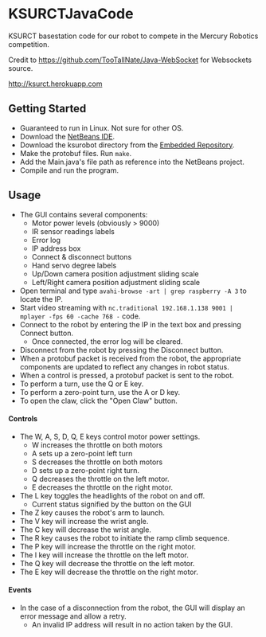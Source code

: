 # KSURCTJavaCode

KSURCT basestation code for our robot to compete in the Mercury Robotics competition.

Credit to https://github.com/TooTallNate/Java-WebSocket for Websockets source.

http://ksurct.herokuapp.com

## Getting Started

* Guaranteed to run in Linux.  Not sure for other OS.
* Download the [NetBeans IDE](https://netbeans.org/downloads/index.html).
* Download the ksurobot directory from the [Embedded Repository](https://github.com/ksurct/MercuryRoboticsEmbedded2016/tree/master/ksurobot).
* Make the protobuf files. Run `make`.
* Add the Main.java's file path as reference into the NetBeans project.
* Compile and run the program.

## Usage

* The GUI contains several components:
  * Motor power levels (obviously > 9000)
  * IR sensor readings labels
  * Error log
  * IP address box
  * Connect & disconnect buttons
  * Hand servo degree labels
  * Up/Down camera position adjustment sliding scale
  * Left/Right camera position adjustment sliding scale
* Open terminal and type `avahi-browse -art | grep raspberry -A 3` to locate the IP.
* Start video streaming with `nc.traditional 192.168.1.138 9001 | mplayer -fps 60 -cache 768 -` code.
* Connect to the robot by entering the IP in the text box and pressing Connect button.
  * Once connected, the error log will be cleared.
* Disconnect from the robot by pressing the Disconnect button.
* When a protobuf packet is received from the robot, the appropriate components are updated to reflect any changes in robot status.
* When a control is pressed, a protobuf packet is sent to the robot.
* To perform a turn, use the Q or E key.
* To perform a zero-point turn, use the A or D key.
* To open the claw, click the "Open Claw" button.

#### Controls

* The W, A, S, D, Q, E keys control motor power settings.
  * W increases the throttle on both motors
  * A sets up a zero-point left turn
  * S decreases the throttle on both motors
  * D sets up a zero-point right turn.
  * Q decreases the throttle on the left motor.
  * E decreases the throttle on the right motor.
* The L key toggles the headlights of the robot on and off.
  * Current status signified by the button on the GUI  
* The Z key causes the robot's arm to launch.
* The V key will increase the wrist angle.
* The C key will decrease the wrist angle.
* The R key causes the robot to initiate the ramp climb sequence.
* The P key will increase the throttle on the right motor.
* The I key will increase the throttle on the left motor.
* The Q key will decrease the throttle on the left motor.
* The E key will decrease the throttle on the right motor.

#### Events
* In the case of a disconnection from the robot, the GUI will display an error message and allow a retry.
  * An invalid IP address will result in no action taken by the GUI.
